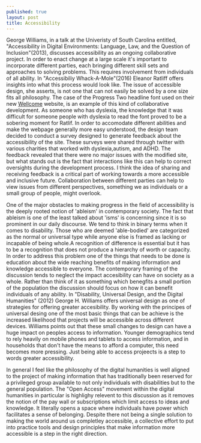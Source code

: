 ```yaml
---
published: true
layout: post
title: Accessibility
---
```


George Williams, in a talk at the Univeristy of South Carolina entitled, "Accessibility in Digital Environments: Language, Law, and the Question of Inclusion"(2013), discusses accessibility as an ongoing collaborative project. In order to enact change at a large scale it's important to incorporate different parties, each bringing different skill sets and approaches to solving problems. This requires involvement from individuals of all ability.  In "Accessibiliy Whack-A-Mole"(2016) Eleanor Ratliff offers insights into what this process would look like. The issue of accessible design, she asserts, is not one that can not easily be solved by a one size fits all philosophy. The case of the Progress Two headline font used on their new [Wellcome](https://wellcome.ac.uk/) website, is an example of this kind of collaborative development. As someone who has dyslexia, the knowledge that it was difficult for someone people with dyslexia to read the font proved to be a sobering moment for Ratlif. In order to accomodate different abilities and make the webpage generally more easy understood, the design team decided to conduct a survey designed to generate feedback about the accessibility of the site. These surveys were shared through twitter with various charities that worked with dyslexia,autism, and ADHD. The feedback revealed that there were no major issues with the modified site, but what stands out is the fact that interactions like this can help to correct oversights during the development process. I think the idea of sharing and receiving feedback is a critical part of working towards a more accessible and inclusive future. Collaboration between different parties can help to view issues from different perspectives, something we as individuals or a small group of people, might overlook. 
   
   One of the major obstacles to making progress in the field of accessibility is the deeply rooted notion of 'ableism' in contemporary society. The fact that ableism is one of the least talked about 'isms' is concerning since it is so prominent in our daily discourse. We tend to think in binary terms when it comes to disability. Those who are deemed 'able-bodied' are categorized as the normal or universal type while anyone else is framed as lacking or incapable of being whole.A recognition of difference is essential but it has to be a recognition that does not produce a hierarchy of worth or capacity. In order to address this problem one of the things that needs to be done is education about the wide reaching benefits of making information and knowledge accessible to everyone. The contemporary framing of the discussion tends to neglect the impact accesibility can have on society as a whole. Rather than think of it as something which benegfits a small portion of the population the discussion should focus on how it can benefit individuals of any ability. In "Disability, Universal Design, and the Digital Humanities" (2012) George H. Williams offers universal design as one of strategies for offering greater accesibility. By working with the principes of universal desing one of the most basic things that can be achieve is the increased likelihood that projects will be accessible across different devices. Williams points out that these small changes to design can have a huge impact on peoples access to information. Younger demographics tend to rely heavily on mobile phones and tablets to access information, and in households that don't have the means to afford a computer, this need becomes more pressing. Just being able to access projeects is a step to words greater accessibility. 
  
   In general I feel like the philosophy of the digital humanities is well aligned to the project of making information that has traditionally been reserved for a privileged group available to not only individuals with disabilities but to the general population. The "Open Access" movement within the digital humanities in particular is highlighy relevent to this discussion as it removes the notion of the pay wall or subscriptions which limit access to ideas and knowledge. It literally opens a space where individuals have power which facilitates a sense of belonging. Despite there not being a single solution to making the world around us completley accessible, a collective effort to put into practice tools and design principles that make information more accessible is a step in the right direction.
